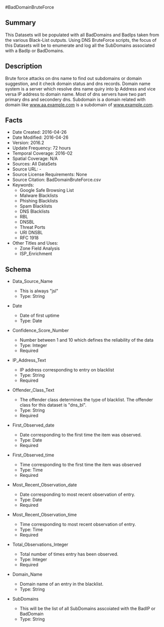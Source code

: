 #BadDomainBruteForce

## Summary
This Datasets will be populated with all BadDomains and BadIps taken from the various Black-List outputs. Using DNS BruteForce scripts, the focus of this Datasets will be to enumerate and log all the SubDomains associated with a BadIp or BadDomains.


## Description
Brute force attacks on dns name to find out subdomains or domain suggestion, and it check domain status and dns records. Domain name system is a server which resolve dns name quiry into Ip Address and vice versa IP address to domain name. Most of dns servers have two part primary dns and secondery dns. Subdomain is a domain related with domain like www.aa.example.com is a subdomain of www.example.com.


## Facts
- Date Created: 2016-04-26
- Date Modified: 2016-04-26
- Version: 2016.2
- Update Frequency: 72 hours
- Temporal Coverage: 2016-02
- Spatial Coverage: N/A
- Sources:  All DataSets
- Source URL: -
- Source License Requirements: None
- Source Citation: BadDomainBruteForce.csv
- Keywords: 
  - Google Safe Browsing List
  - Malware Blacklists
  - Phishing Blacklists
  - Spam Blacklists
  - DNS Blacklists
  - RBL
  - DNSBL
  - Threat Ports
  - URI DNSBL
  - RFC 1918
- Other Titles and Uses: 
  - Zone Field Analysis
  - ISP_Enrichment



## Schema

- Data_Source_Name
  - This is always "jsl"
  - Type: String

- Date
  - Date of first uptime
  - Type: Date 


- Confidence_Score_Number
  - Number between 1 and 10 which defines the reliability of the data
  - Type: Integer
  - Required

- IP_Address_Text
  - IP address corresponding to entry on blacklist
  - Type: String
  - Required

- Offender_Class_Text
  - The offender class determines the type of blacklist. The offender class for this dataset is "dns_bl".
  - Type: String
  - Required

- First_Observed_date
  - Date corresponding to the first time the item was observed.
  - Type: Date
  - Required

- First_Observed_time
  - Time corresponding to the first time the item was observed
  - Type: Time
  - Required

- Most_Recent_Observation_date
  - Date corresponding to most recent observation of entry.
  - Type: Date
  - Required

- Most_Recent_Observation_time
  - Time corresponding to most recent observation of entry.
  - Type: Time
  - Required

- Total_Observations_Integer
  - Total number of times entry has been observed.
  - Type: Integer
  - Required


- Domain_Name
  - Domain name of an entry in the blacklist.
  - Type: String

- SubDomains
  - This will be the list of all SubDomains asscoiated with the BadIP or BadDomain
  - Type: String




